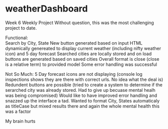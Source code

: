 # weatherDashboard
Week 6 Weekly Project
Without question, this was the most challenging project to date. 

Functional:  
  Search by City, State
  New button generated based on input
  HTML dynamically genereated to display current weather (including nifty weather icon) and 5 day forecast
  Searched cities are locally stored and on load buttons are generated based on saved cities
  Overall format is close (close is a relative term) to provided model
  Some error handling was successful
  
 Not So Much:
   5 Day forecast icons are not displaying (console log inspections shows they are there with correct urls.  No idea what the deal is)
   Redundent buttons are possible (tried to create a system to determine if the serarched city was already stored.  Had to give up becuase mental healh was being compromised)
   Would like to have improved error handling and snazzed up the interface a tad.  Wanted to format City, States automaticaly as titleCase but mixed results there and again
   the whole mental health this was a factor
 
 My brain hurts

